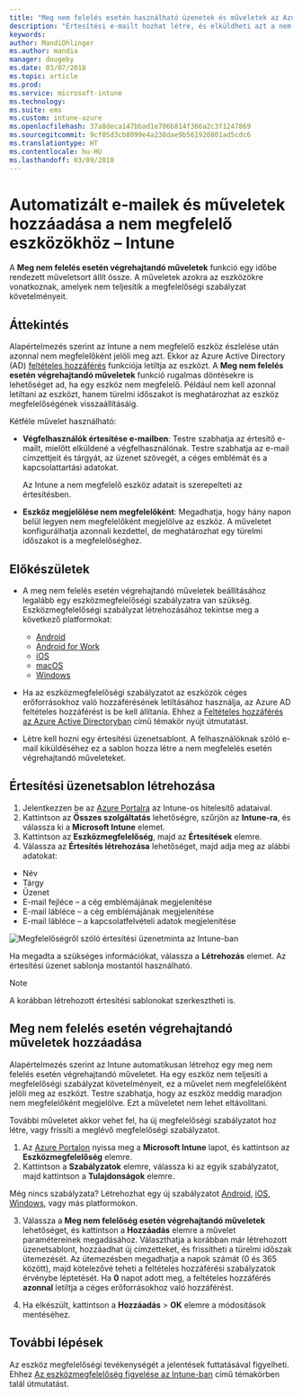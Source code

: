 ```yaml
---
title: "Meg nem felelés esetén használható üzenetek és műveletek az Azure-beli Microsoft Intune-ban | Microsoft Docs"
description: "Értesítési e-mailt hozhat létre, és elküldheti azt a nem megfelelő eszközökre. Miután az eszköz nem megfelelőként lett megjelölve, hozzáadhat olyan műveleteket, mint a türelmi időszak kijelölése a megfelelőség teljesítéséig, vagy egy ütemterv, amely az eszköz megfelelővé válásáig letiltja a hozzáférést. Mindezt megteheti az Azure-beli Microsoft Intune használatával."
keywords: 
author: MandiOhlinger
ms.author: mandia
manager: dougeby
ms.date: 03/07/2018
ms.topic: article
ms.prod: 
ms.service: microsoft-intune
ms.technology: 
ms.suite: ems
ms.custom: intune-azure
ms.openlocfilehash: 37a8deca147bbad1e706b814f366a2c3f1247869
ms.sourcegitcommit: 9cf05d3cb8099e4a238dae9b561920801ad5cdc6
ms.translationtype: HT
ms.contentlocale: hu-HU
ms.lasthandoff: 03/09/2018
---
```

# <a name="automate-email-and-add-actions-for-noncompliant-devices---intune"></a>Automatizált e-mailek és műveletek hozzáadása a nem megfelelő eszközökhöz – Intune

A **Meg nem felelés esetén végrehajtandó műveletek** funkció egy időbe rendezett műveletsort állít össze. A műveletek azokra az eszközökre vonatkoznak, amelyek nem teljesítik a megfelelőségi szabályzat követelményeit. 

## <a name="overview"></a>Áttekintés
Alapértelmezés szerint az Intune a nem megfelelő eszköz észlelése után azonnal nem megfelelőként jelöli meg azt. Ekkor az Azure Active Directory (AD) [feltételes hozzáférés](https://docs.microsoft.com/azure/active-directory/active-directory-conditional-access-azure-portal) funkciója letiltja az eszközt. A **Meg nem felelés esetén végrehajtandó műveletek** funkció rugalmas döntésekre is lehetőséget ad, ha egy eszköz nem megfelelő. Például nem kell azonnal letiltani az eszközt, hanem türelmi időszakot is meghatározhat az eszköz megfelelőségének visszaállításáig.

Kétféle művelet használható:

- **Végfelhasználók értesítése e-mailben**: Testre szabhatja az értesítő e-mailt, mielőtt elküldené a végfelhasználónak. Testre szabhatja az e-mail címzettjeit és tárgyát, az üzenet szövegét, a céges emblémát és a kapcsolattartási adatokat.

    Az Intune a nem megfelelő eszköz adatait is szerepelteti az értesítésben.

- **Eszköz megjelölése nem megfelelőként**: Megadhatja, hogy hány napon belül legyen nem megfelelőként megjelölve az eszköz. A műveletet konfigurálhatja azonnali kezdettel, de meghatározhat egy türelmi időszakot is a megfelelőséghez.

## <a name="before-you-begin"></a>Előkészületek

- A meg nem felelés esetén végrehajtandó műveletek beállításához legalább egy eszközmegfelelőségi szabályzatra van szükség. Eszközmegfelelőségi szabályzat létrehozásához tekintse meg a következő platformokat:

  - [Android](compliance-policy-create-android.md)
  - [Android for Work](compliance-policy-create-android-for-work.md)
  - [iOS](compliance-policy-create-ios.md)
  - [macOS](compliance-policy-create-mac-os.md)
  - [Windows](compliance-policy-create-windows.md)

- Ha az eszközmegfelelőségi szabályzatot az eszközök céges erőforrásokhoz való hozzáférésének letiltásához használja, az Azure AD feltételes hozzáférést is be kell állítania. Ehhez a [Feltételes hozzáférés az Azure Active Directoryban](https://docs.microsoft.com/azure/active-directory/active-directory-conditional-access-azure-portal) című témakör nyújt útmutatást.

- Létre kell hozni egy értesítési üzenetsablont. A felhasználóknak szóló e-mail kiküldéséhez ez a sablon hozza létre a nem megfelelés esetén végrehajtandó műveleteket.

## <a name="create-a-notification-message-template"></a>Értesítési üzenetsablon létrehozása

1. Jelentkezzen be az [Azure Portalra](https://portal.azure.com) az Intune-os hitelesítő adataival. 
2. Kattintson az **Összes szolgáltatás** lehetőségre, szűrjön az **Intune-ra**, és válassza ki a **Microsoft Intune** elemet.
3. Kattintson az **Eszközmegfelelőség**, majd az **Értesítések** elemre. 
4. Válassza az **Értesítés létrehozása** lehetőséget, majd adja meg az alábbi adatokat:

  - Név
  - Tárgy
  - Üzenet
  - E-mail fejléce – a cég emblémájának megjelenítése
  - E-mail lábléce – a cég emblémájának megjelenítése
  - E-mail lábléce – a kapcsolatfelvételi adatok megjelenítése

  ![Megfelelőségről szóló értesítési üzenetminta az Intune-ban](./media/actionsfornoncompliance-1.PNG)

Ha megadta a szükséges információkat, válassza a **Létrehozás** elemet. Az értesítési üzenet sablonja mostantól használható.

> [!NOTE]
> A korábban létrehozott értesítési sablonokat szerkesztheti is.

## <a name="add-actions-for-noncompliance"></a>Meg nem felelés esetén végrehajtandó műveletek hozzáadása

Alapértelmezés szerint az Intune automatikusan létrehoz egy meg nem felelés esetén végrehajtandó műveletet. Ha egy eszköz nem teljesíti a megfelelőségi szabályzat követelményeit, ez a művelet nem megfelelőként jelöli meg az eszközt. Testre szabhatja, hogy az eszköz meddig maradjon nem megfelelőként megjelölve. Ezt a műveletet nem lehet eltávolítani.

További műveletet akkor vehet fel, ha új megfelelőségi szabályzatot hoz létre, vagy frissíti a meglévő megfelelőségi szabályzatot. 

1. Az [Azure Portalon](https://portal.azure.com) nyissa meg a **Microsoft Intune** lapot, és kattintson az **Eszközmegfelelőség** elemre.
2. Kattintson a **Szabályzatok** elemre, válassza ki az egyik szabályzatot, majd kattintson a **Tulajdonságok** elemre. 

  Még nincs szabályzata? Létrehozhat egy új szabályzatot [Android](compliance-policy-create-android.md), [iOS](compliance-policy-create-ios.md), [Windows](compliance-policy-create-windows.md), vagy más platformokon.

3. Válassza a **Meg nem felelőség esetén végrehajtandó műveletek** lehetőséget, és kattintson a **Hozzáadás** elemre a művelet paramétereinek megadásához. Választhatja a korábban már létrehozott üzenetsablont, hozzáadhat új címzetteket, és frissítheti a türelmi időszak ütemezését. Az ütemezésben megadhatja a napok számát (0 és 365 között), majd kötelezővé teheti a feltételes hozzáférési szabályzatok érvénybe léptetését. Ha **0** napot adott meg, a feltételes hozzáférés **azonnal** letiltja a céges erőforrásokhoz való hozzáférést.

4. Ha elkészült, kattintson a **Hozzáadás** > **OK** elemre a módosítások mentéséhez.

## <a name="next-steps"></a>További lépések
Az eszköz megfelelőségi tevékenységét a jelentések futtatásával figyelheti. Ehhez [Az eszközmegfelelőség figyelése az Intune-ban](device-compliance-monitor.md) című témakörben talál útmutatást.

